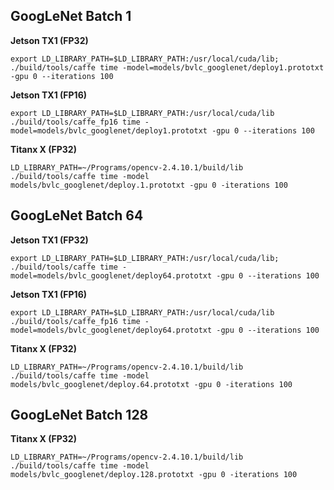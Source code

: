 GoogLeNet Batch 1
------------------
<b>Jetson TX1 (FP32)</b>

`export LD_LIBRARY_PATH=$LD_LIBRARY_PATH:/usr/local/cuda/lib; ./build/tools/caffe time -model=models/bvlc_googlenet/deploy1.prototxt -gpu 0 --iterations 100`

<b>Jetson TX1 (FP16)</b>

`export LD_LIBRARY_PATH=$LD_LIBRARY_PATH:/usr/local/cuda/lib ./build/tools/caffe_fp16 time -model=models/bvlc_googlenet/deploy1.prototxt -gpu 0 --iterations 100`

<b>Titanx X (FP32)</b>

`LD_LIBRARY_PATH=~/Programs/opencv-2.4.10.1/build/lib ./build/tools/caffe time -model models/bvlc_googlenet/deploy.1.prototxt -gpu 0 -iterations 100`

GoogLeNet Batch 64
-------------------
<b>Jetson TX1 (FP32)</b>

`export LD_LIBRARY_PATH=$LD_LIBRARY_PATH:/usr/local/cuda/lib; ./build/tools/caffe time -model=models/bvlc_googlenet/deploy64.prototxt -gpu 0 --iterations 100`

<b>Jetson TX1 (FP16)</b>

`export LD_LIBRARY_PATH=$LD_LIBRARY_PATH:/usr/local/cuda/lib ./build/tools/caffe_fp16 time -model=models/bvlc_googlenet/deploy64.prototxt -gpu 0 --iterations 100`

<b>Titanx X (FP32)</b>

`LD_LIBRARY_PATH=~/Programs/opencv-2.4.10.1/build/lib ./build/tools/caffe time -model models/bvlc_googlenet/deploy.64.prototxt -gpu 0 -iterations 100`

GoogLeNet Batch 128
--------------------
<b>Titanx X (FP32)</b>

`LD_LIBRARY_PATH=~/Programs/opencv-2.4.10.1/build/lib ./build/tools/caffe time -model models/bvlc_googlenet/deploy.128.prototxt -gpu 0 -iterations 100`
